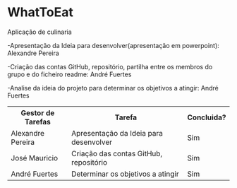 # WhatToEat
Aplicação de culinaria

-Apresentação da Ideia para desenvolver(apresentação em powerpoint): Alexandre Pereira

-Criação das contas GitHub, repositório, partilha entre os membros do grupo e do ficheiro readme: André Fuertes

-Analise da ideia do projeto para determinar os objetivos a atingir: André Fuertes

<table>
  <tr>
    <th>Gestor de Tarefas</th>
    <th>Tarefa</th>
    <th>Concluida?</th>
  </tr>
  <tr>
    <td>Alexandre Pereira</td>
    <td>Apresentação da Ideia para desenvolver</td>
    <td>Sim</td>
  </tr>
  <tr>
    <td>José Mauricio</td>
    <td>Criação das contas GitHub, repositório</td>
    <td>Sim</td>
  </tr>
  <tr>
    <td>André Fuertes</td>
    <td>Determinar os objetivos a atingir</td>
    <td>Sim</td>
  </tr>
</table>
